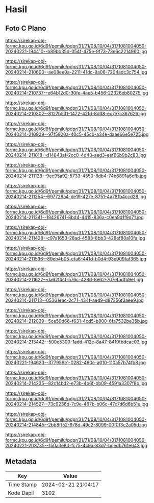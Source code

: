 # Hasil

## Foto C Plano

https://sirekap-obj-formc.kpu.go.id/6d9f/pemilu/pdpr/31/71/08/10/04/3171081004050-20240221-194410--b89bb35d-054f-475e-9f73-73e6c2214960.jpg

https://sirekap-obj-formc.kpu.go.id/6d9f/pemilu/pdpr/31/71/08/10/04/3171081004050-20240214-210600--ae08ee0a-2211-41dc-9a06-7204adc3c754.jpg

https://sirekap-obj-formc.kpu.go.id/6d9f/pemilu/pdpr/31/71/08/10/04/3171081004050-20240214-210737--e64b12d0-30fe-4ae5-b456-22326eb80275.jpg

https://sirekap-obj-formc.kpu.go.id/6d9f/pemilu/pdpr/31/71/08/10/04/3171081004050-20240214-210302--8127b531-1472-42fd-8d38-ec7e7c367626.jpg

https://sirekap-obj-formc.kpu.go.id/6d9f/pemilu/pdpr/31/71/08/10/04/3171081004050-20240214-210929--97f5920a-40c5-45cb-a34e-daae66e5e725.jpg

https://sirekap-obj-formc.kpu.go.id/6d9f/pemilu/pdpr/31/71/08/10/04/3171081004050-20240214-211018--d14843af-2cc0-4d43-aed3-eef66b9b2c83.jpg

https://sirekap-obj-formc.kpu.go.id/6d9f/pemilu/pdpr/31/71/08/10/04/3171081004050-20240214-211138--9ec95a92-5733-4550-8db4-74b6891a6cfb.jpg

https://sirekap-obj-formc.kpu.go.id/6d9f/pemilu/pdpr/31/71/08/10/04/3171081004050-20240214-211254--697728a4-de19-427e-8751-4a781b4ccd28.jpg

https://sirekap-obj-formc.kpu.go.id/6d9f/pemilu/pdpr/31/71/08/10/04/3171081004050-20240214-211341--18426741-8bd4-4415-836a-c0ea9d1f9d71.jpg

https://sirekap-obj-formc.kpu.go.id/6d9f/pemilu/pdpr/31/71/08/10/04/3171081004050-20240214-211428--c97a1653-28ad-4583-8bb3-428ef80a10fa.jpg

https://sirekap-obj-formc.kpu.go.id/6d9f/pemilu/pdpr/31/71/08/10/04/3171081004050-20240214-211536--89eb4b05-efa6-441d-b0d4-93e909faf365.jpg

https://sirekap-obj-formc.kpu.go.id/6d9f/pemilu/pdpr/31/71/08/10/04/3171081004050-20240214-211622--da62f4cf-576c-428d-8e62-707ef5dfb9e1.jpg

https://sirekap-obj-formc.kpu.go.id/6d9f/pemilu/pdpr/31/71/08/10/04/3171081004050-20240214-211713--05361eac-2c71-434f-aed9-d87356f3aee9.jpg

https://sirekap-obj-formc.kpu.go.id/6d9f/pemilu/pdpr/31/71/08/10/04/3171081004050-20240214-212039--5ce59d66-f631-4cd5-b800-6fa7532be35b.jpg

https://sirekap-obj-formc.kpu.go.id/6d9f/pemilu/pdpr/31/71/08/10/04/3171081004050-20240214-213442--500e5300-1add-412c-8a47-8410fbdcac03.jpg

https://sirekap-obj-formc.kpu.go.id/6d9f/pemilu/pdpr/31/71/08/10/04/3171081004050-20240221-194633--377956e1-0282-460e-a010-110a57b74fb8.jpg

https://sirekap-obj-formc.kpu.go.id/6d9f/pemilu/pdpr/31/71/08/10/04/3171081004050-20240214-214235--82c14bd2-e73b-4b6f-bb09-4591a3307f8b.jpg

https://sirekap-obj-formc.kpu.go.id/6d9f/pemilu/pdpr/31/71/08/10/04/3171081004050-20240214-214527--73c9236d-7c9e-467b-b06c-47c7d6d6b51e.jpg

https://sirekap-obj-formc.kpu.go.id/6d9f/pemilu/pdpr/31/71/08/10/04/3171081004050-20240214-214845--2bb8ff52-978d-49c2-8099-00f0f3c2a05d.jpg

https://sirekap-obj-formc.kpu.go.id/6d9f/pemilu/pdpr/31/71/08/10/04/3171081004050-20240221-203735--150a3e8d-fc75-4c9a-83d7-bcedb761e643.jpg


## Metadata

| Key        | Value               |
| ---------- | ------------------- |
| Time Stamp | 2024-02-21 21:04:17 |
| Kode Dapil | 3102                |



